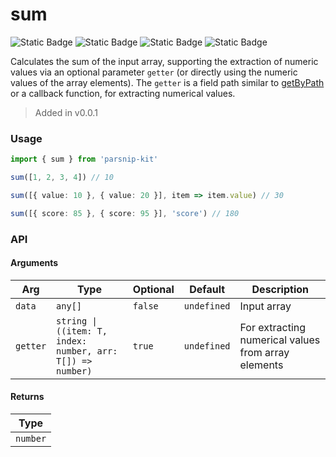 # sum
![Static Badge](https://img.shields.io/badge/Statement%20Coverage-100.00%-brightgreen) ![Static Badge](https://img.shields.io/badge/Branch%20Coverage-100.00%-brightgreen) ![Static Badge](https://img.shields.io/badge/Function%20Coverage-100.00%-brightgreen) ![Static Badge](https://img.shields.io/badge/Line%20Coverage-100.00%-brightgreen)
      
Calculates the sum of the input array, supporting the extraction of numeric values via an optional parameter `getter` (or directly using the numeric values of the array elements). The `getter` is a field path similar to [getByPath](../object/getByPath) or a callback function, for extracting numerical values.

> Added in v0.0.1



### Usage

```ts
import { sum } from 'parsnip-kit'

sum([1, 2, 3, 4]) // 10

sum([{ value: 10 }, { value: 20 }], item => item.value) // 30

sum([{ score: 85 }, { score: 95 }], 'score') // 180
```


### API

#### Arguments

| Arg | Type | Optional | Default | Description |
| --- | --- | --- | --- | --- |
| `data` | `any[]` | `false` | `undefined` | Input array |
| `getter` | `string \| ((item: T, index: number, arr: T[]) => number)` | `true` | `undefined` | For extracting numerical values from array elements |

#### Returns

| Type |
| ---  |
| `number`  |